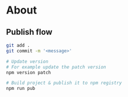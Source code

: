 # About

## Publish flow

```sh
git add .
git commit -m '<message>'

# Update version
# For example update the patch version
npm version patch

# Build project & publish it to npm registry
npm run pub
```

